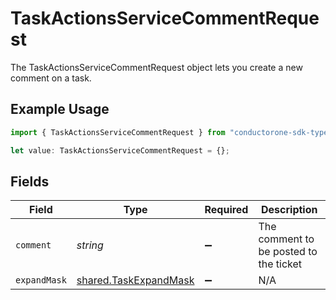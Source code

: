# TaskActionsServiceCommentRequest

The TaskActionsServiceCommentRequest object lets you create a new comment on a task.

## Example Usage

```typescript
import { TaskActionsServiceCommentRequest } from "conductorone-sdk-typescript/sdk/models/shared";

let value: TaskActionsServiceCommentRequest = {};
```

## Fields

| Field                                                                 | Type                                                                  | Required                                                              | Description                                                           |
| --------------------------------------------------------------------- | --------------------------------------------------------------------- | --------------------------------------------------------------------- | --------------------------------------------------------------------- |
| `comment`                                                             | *string*                                                              | :heavy_minus_sign:                                                    | The comment to be posted to the ticket                                |
| `expandMask`                                                          | [shared.TaskExpandMask](../../../sdk/models/shared/taskexpandmask.md) | :heavy_minus_sign:                                                    | N/A                                                                   |